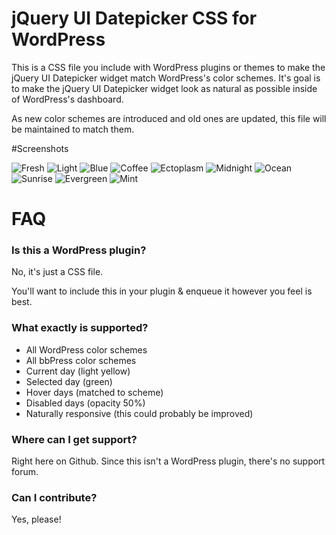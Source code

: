# jQuery UI Datepicker CSS for WordPress

This is a CSS file you include with WordPress plugins or themes to make the jQuery UI Datepicker widget match WordPress's color schemes. It's goal is to make the jQuery UI Datepicker widget look as natural as possible inside of WordPress's dashboard.

As new color schemes are introduced and old ones are updated, this file will be maintained to match them.

#Screenshots

![Fresh](https://github.com/stuttter/wp-datepicker-styling/blob/master/fresh.png?raw=true "Fresh")
![Light](https://github.com/stuttter/wp-datepicker-styling/blob/master/light.png?raw=true "Light")
![Blue](https://github.com/stuttter/wp-datepicker-styling/blob/master/blue.png?raw=true "Blue")
![Coffee](https://github.com/stuttter/wp-datepicker-styling/blob/master/coffee.png?raw=true "Coffee")
![Ectoplasm](https://github.com/stuttter/wp-datepicker-styling/blob/master/ectoplasm.png?raw=true "Ectoplasm")
![Midnight](https://github.com/stuttter/wp-datepicker-styling/blob/master/midnight.png?raw=true "Midnight")
![Ocean](https://github.com/stuttter/wp-datepicker-styling/blob/master/ocean.png?raw=true "Ocean")
![Sunrise](https://github.com/stuttter/wp-datepicker-styling/blob/master/sunrise.png?raw=true "Sunrise")
![Evergreen](https://github.com/stuttter/wp-datepicker-styling/blob/master/evergreen.png?raw=true "Evergreen")
![Mint](https://github.com/stuttter/wp-datepicker-styling/blob/master/mint.png?raw=true "Mint")

# FAQ

### Is this a WordPress plugin?

No, it's just a CSS file.

You'll want to include this in your plugin & enqueue it however you feel is best.

### What exactly is supported?

* All WordPress color schemes
* All bbPress color schemes
* Current day (light yellow)
* Selected day (green)
* Hover days (matched to scheme)
* Disabled days (opacity 50%)
* Naturally responsive (this could probably be improved)

### Where can I get support?

Right here on Github. Since this isn't a WordPress plugin, there's no support forum.

### Can I contribute?

Yes, please!
